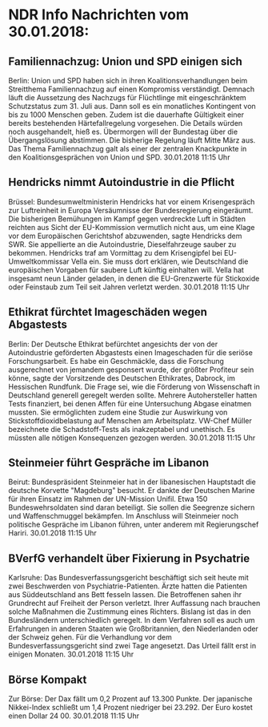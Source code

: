 # NDR Info Nachrichten vom 30.01.2018:


## Familiennachzug: Union und SPD einigen sich
Berlin:    Union und SPD haben sich in ihren Koalitionsverhandlungen beim Streitthema Familiennachzug auf einen Kompromiss verständigt. Demnach läuft die Aussetzung des Nachzugs für Flüchtlinge mit eingeschränktem Schutzstatus zum 31. Juli aus. Dann soll es ein monatliches Kontingent von bis zu 1000 Menschen geben. Zudem ist die dauerhafte Gültigkeit einer bereits bestehenden Härtefallregelung vorgesehen. Die Details würden noch ausgehandelt, hieß es. Übermorgen will der Bundestag über die Übergangslösung abstimmen. Die bisherige Regelung läuft Mitte März aus. Das Thema Familiennachzug galt als einer der zentralen Knackpunkte in den Koalitionsgesprächen von Union und SPD. 30.01.2018 11:15 Uhr 

## Hendricks nimmt Autoindustrie in die Pflicht
Brüssel: Bundesumweltministerin Hendricks hat vor einem Krisengespräch zur Luftreinheit in Europa Versäumnisse der Bundesregierung eingeräumt. Die bisherigen Bemühungen im Kampf gegen verdreckte Luft in Städten reichten aus Sicht der EU-Kommission vermutlich nicht aus, um eine Klage vor dem Europäischen Gerichtshof abzuwenden, sagte Hendricks dem SWR. Sie appellierte an die Autoindustrie, Dieselfahrzeuge sauber zu bekommen. Hendricks traf am Vormittag zu dem Krisengipfel bei EU-Umweltkommissar Vella ein. Sie muss dort erklären, wie Deutschland die europäischen Vorgaben für saubere Luft künftig einhalten will. Vella hat insgesamt neun Länder geladen, in denen die EU-Grenzwerte für Stickoxide oder Feinstaub zum Teil seit Jahren verletzt werden. 30.01.2018 11:15 Uhr 

## Ethikrat fürchtet Imageschäden wegen Abgastests
Berlin: Der Deutsche Ethikrat befürchtet angesichts der von der Autoindustrie geförderten Abgastests einen Imageschaden für die seriöse Forschungsarbeit. Es habe ein Geschmäckle, dass die Forschung ausgerechnet von jemandem gesponsert wurde, der größter Profiteur sein könne, sagte der Vorsitzende des Deutschen Ethikrates, Dabrock, im Hessischen Rundfunk. Die Frage sei, wie die Förderung von Wissenschaft in Deutschland generell geregelt werden sollte. Mehrere Autohersteller hatten Tests finanziert, bei denen Affen für eine Untersuchung Abgase einatmen mussten. Sie ermöglichten zudem eine Studie zur Auswirkung von Stickstoffdioxidbelastung auf Menschen am Arbeitsplatz. VW-Chef Müller bezeichnete die Schadstoff-Tests als inakzeptabel und unethisch. Es müssten alle nötigen Konsequenzen gezogen werden. 30.01.2018 11:15 Uhr 

## Steinmeier führt Gespräche im Libanon
Beirut: Bundespräsident Steinmeier hat in der libanesischen Hauptstadt die deutsche Korvette "Magdeburg" besucht. Er dankte der Deutschen Marine für ihren Einsatz im Rahmen der UN-Mission Unifil. Etwa 150 Bundeswehrsoldaten sind daran beteiligt. Sie sollen die Seegrenze sichern und Waffenschmuggel bekämpfen. Im Anschluss will Steinmeier noch politische Gespräche im Libanon führen, unter anderem mit Regierungschef Hariri. 30.01.2018 11:15 Uhr 

## BVerfG verhandelt über Fixierung in Psychatrie
Karlsruhe: Das Bundesverfassungsgericht beschäftigt sich seit heute mit zwei Beschwerden von Psychiatrie-Patienten. Ärzte hatten die Patienten aus Süddeutschland ans Bett fesseln lassen. Die Betroffenen sahen ihr Grundrecht auf Freiheit der Person verletzt. Ihrer Auffassung nach brauchen solche Maßnahmen die Zustimmung eines Richters. Bislang ist das in den Bundesländern unterschiedlich geregelt. In dem Verfahren
soll es auch um Erfahrungen in anderen Staaten wie Großbritannien, den Niederlanden oder der Schweiz gehen. Für die Verhandlung vor dem Bundesverfassungsgericht sind zwei Tage angesetzt. Das Urteil fällt erst in einigen Monaten. 30.01.2018 11:15 Uhr 

## Börse Kompakt
Zur Börse: Der Dax fällt um  0,2 Prozent auf  13.300   Punkte. Der japanische Nikkei-Index schließt um  1,4  Prozent niedriger bei  23.292. Der Euro kostet einen Dollar  24 00. 30.01.2018 11:15 Uhr 
